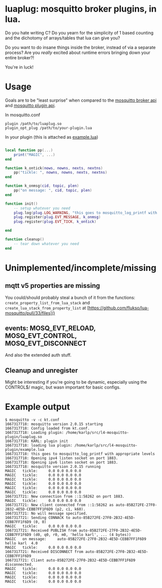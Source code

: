 # luaplug: mosquitto broker plugins, in lua.

Do you hate writing C?  Do you yearn for the simplicity of 1 based counting
and the dichotomy of arrays/tables that lua can give you?

Do you want to do insane things inside the broker, instead of via a separate process?
Are you _really_ excited about runtime errors bringing down your entire broker?!

You're in luck!

# Usage
Goals are to be "least surprise" when compared to the [mosquitto broker api](https://mosquitto.org/api/files/mosquitto_broker-h.html)
and [mosquitto plugin api](https://mosquitto.org/api/files/mosquitto_plugin-h.html).

In mosquitto.conf

```
plugin /path/to/luaplug.so
plugin_opt_plug /path/to/your-plugin.lua
```

In your plugin (this is attached as [example.lua](example.lua))
```lua

local function pp(...)
	print("MAGIC", ...)
end

function k_ontick(nows, nowns, nexts, nextns)
	pp("tickle: ", nowns, nowns, nexts, nextns)
end

function k_onmsg(cid, topic, plen)
	pp("on message: ", cid, topic, plen)
end

function init()
    -- setup whatever you need
	plug.log(plug.LOG_WARNING, "this goes to mosquitto_log_printf with appropriate levels")
	plug.register(plug.EVT_MESSAGE, k_onmsg)
	plug.register(plug.EVT_TICK, k_ontick)

end

function cleanup()
    -- tear down whatever you need
end
```

# Unimplemented/incomplete/missing

## mqtt v5 properties are missing

You could/should probably steal a bunch of it from the
functions: `create_property_list_from_lua_stack` and `create_lua_stack_from_property_list` at
[https://github.com/flukso/lua-mosquitto/pull/33/files]()

## events: MOSQ_EVT_RELOAD, MOSQ_EVT_CONTROL, MOSQ_EVT_DISCONNECT
And also the extended auth stuff.

## Cleanup and unregister
Might be interesting if you're going to be dynamic, especially using the CONTROL$/ magic, but wasn
important for basic configs.

# Example output

```
$ mosquitto -v -c kt.conf 
1667317718: mosquitto version 2.0.15 starting
1667317718: Config loaded from kt.conf.
1667317718: Loading plugin: /home/karlp/src/l4-mosquitto-plugin/luaplug.so
1667317718: KARL: plugin init
1667317718: loading lua plugin: /home/karlp/src/l4-mosquitto-plugin/example.lua
1667317718: this goes to mosquitto_log_printf with appropriate levels
1667317718: Opening ipv4 listen socket on port 1883.
1667317718: Opening ipv6 listen socket on port 1883.
1667317718: mosquitto version 2.0.15 running
MAGIC	tickle: 	0.0	0.0	0.0	0.0
MAGIC	tickle: 	0.0	0.0	0.0	0.0
MAGIC	tickle: 	0.0	0.0	0.0	0.0
MAGIC	tickle: 	0.0	0.0	0.0	0.0
MAGIC	tickle: 	0.0	0.0	0.0	0.0
MAGIC	tickle: 	0.0	0.0	0.0	0.0
1667317721: New connection from ::1:58262 on port 1883.
MAGIC	tickle: 	0.0	0.0	0.0	0.0
1667317721: New client connected from ::1:58262 as auto-85B272FE-27F0-2B32-4E5D-CEBB7FF1F6D9 (p2, c1, k60).
1667317721: No will message specified.
1667317721: Sending CONNACK to auto-85B272FE-27F0-2B32-4E5D-CEBB7FF1F6D9 (0, 0)
MAGIC	tickle: 	0.0	0.0	0.0	0.0
1667317721: Received PUBLISH from auto-85B272FE-27F0-2B32-4E5D-CEBB7FF1F6D9 (d0, q0, r0, m0, 'hello karl', ... (4 bytes))
MAGIC	on message: 	auto-85B272FE-27F0-2B32-4E5D-CEBB7FF1F6D9	hello karl	4.0
MAGIC	tickle: 	0.0	0.0	0.0	0.0
1667317721: Received DISCONNECT from auto-85B272FE-27F0-2B32-4E5D-CEBB7FF1F6D9
1667317721: Client auto-85B272FE-27F0-2B32-4E5D-CEBB7FF1F6D9 disconnected.
MAGIC	tickle: 	0.0	0.0	0.0	0.0
MAGIC	tickle: 	0.0	0.0	0.0	0.0
MAGIC	tickle: 	0.0	0.0	0.0	0.0
MAGIC	tickle: 	0.0	0.0	0.0	0.0

```
